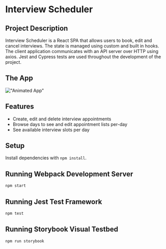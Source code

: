 # Interview Scheduler

## Project Description

Interview Scheduler is a React SPA that allows users to book, edit and cancel interviews. The state is managed using custom and built in hooks. The client application communicates with an API server over HTTP using axios. Jest and Cypress tests are used throughout the development of the project.

## The App

!["Animated App"](https://github.com/JennyC2020/scheduler/blob/master/docs/scheduler.gif?raw=true)

## Features

- Create, edit and delete interview appointments
- Browse days to see and edit appointment lists per-day
- See available interview slots per day

## Setup

Install dependencies with `npm install`.

## Running Webpack Development Server

```sh
npm start
```

## Running Jest Test Framework

```sh
npm test
```

## Running Storybook Visual Testbed

```sh
npm run storybook
```
